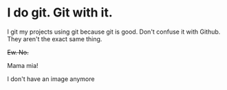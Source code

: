 # I do git. Git with it.
I git my projects using git because git is good. Don't confuse it with Github. They aren't the exact same thing.

~~Ew. No.~~

Mama mia!

I don't have an image anymore

